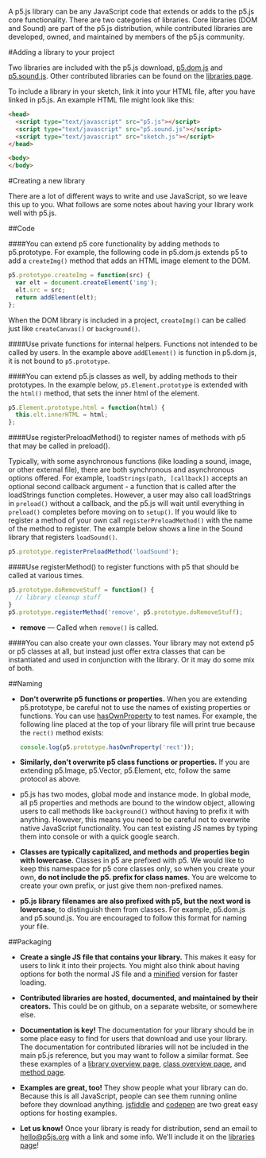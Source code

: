 A p5.js library can be any JavaScript code that extends or adds to the p5.js core functionality. There are two categories of libraries. Core libraries (DOM and Sound) are part of the p5.js distribution, while contributed libraries are developed, owned, and maintained by members of the p5.js community.

#Adding a library to your project

Two libraries are included with the p5.js download, [p5.dom.js](http://localhost/p5js.org/site/reference/#/libraries/dom) and [p5.sound.js](http://localhost/p5js.org/site/reference/#/libraries/sound). Other contributed libraries can be found on the [libraries page](http://p5js.org/libraries/). 

To include a library in your sketch, link it into your HTML file, after you have linked in p5.js. An example HTML file might look like this:
```html
<head>
  <script type="text/javascript" src="p5.js"></script>
  <script type="text/javascript" src="p5.sound.js"></script>
  <script type="text/javascript" src="sketch.js"></script>
</head>

<body>
</body>
```
#Creating a new library

There are a lot of different ways to write and use JavaScript, so we leave this up to you. What follows are some notes about having your library work well with p5.js.

##Code

####You can extend p5 core functionality by adding methods to p5.prototype.
For example, the following code in p5.dom.js extends p5 to add a `createImg()` method that adds an HTML image element to the DOM. 

  ```javascript
  p5.prototype.createImg = function(src) {
    var elt = document.createElement('img');
    elt.src = src;
    return addElement(elt);
  };
  ```
  When the DOM library is included in a project, `createImg()` can be called just like `createCanvas()` or `background()`.

####Use private functions for internal helpers.
Functions not intended to be called by users. In the example above `addElement()` is function in p5.dom.js, it is not bound to `p5.prototype`.

####You can extend p5.js classes as well, by adding methods to their prototypes.
In the example below, `p5.Element.prototype` is extended with the `html()` method, that sets the inner html of the element.
  ```javascript
  p5.Element.prototype.html = function(html) {
    this.elt.innerHTML = html;
  };
  ```
  
####Use registerPreloadMethod() to register names of methods with p5 that may be called in preload().

Typically, with some asynchronous functions (like loading a sound, image, or other external file), there are both synchronous and asynchronous options offered. For example, `loadStrings(path, [callback])` accepts an optional second callback argument - a function that is called after the loadStrings function completes. However, a user may also call loadStrings in `preload()` without a callback, and the p5.js will wait until everything in `preload()` completes before moving on to `setup()`. If you would like to register a method of your own call `registerPreloadMethod()` with the name of the method to register. The example below shows a line in the Sound library that registers `loadSound()`.

  ```javascript
  p5.prototype.registerPreloadMethod('loadSound');
  ```
  
####Use registerMethod() to register functions with p5 that should be called at various times.

  ```javascript
  p5.prototype.doRemoveStuff = function() { 
  	// library cleanup stuff
  }
  p5.prototype.registerMethod('remove', p5.prototype.doRemoveStuff);
  ```
  
  * **remove** — Called when `remove()` is called.


####You can also create your own classes.
Your library may not extend p5 or p5 classes at all, but instead just offer extra classes that can be instantiated and used in conjunction with the library. Or it may do some mix of both.

##Naming
* **Don't overwrite p5 functions or properties.** When you are extending p5.prototype, be careful not to use the names of existing properties or functions. You can use [hasOwnProperty](https://developer.mozilla.org/en-US/docs/Web/JavaScript/Reference/Global_Objects/Object/hasOwnProperty) to test names. For example, the following line placed at the top of your library file will print true because the `rect()` method exists:

  ```javascript
  console.log(p5.prototype.hasOwnProperty('rect'));
  ```

* **Similarly, don't overwrite p5 class functions or properties.** If you are extending p5.Image, p5.Vector, p5.Element, etc, follow the same protocol as above.

* p5.js has two modes, global mode and instance mode. In global mode, all p5 properties and methods are bound to the window object, allowing users to call methods like `background()` without having to prefix it with anything. However, this means you need to be careful not to overwrite native JavaScript functionality. You can test existing JS names by typing them into console or with a quick google search.

* **Classes are typically capitalized, and methods and properties begin with lowercase.** Classes in p5 are prefixed with p5. We would like to keep this namespace for p5 core classes only, so when you create your own, **do not include the p5. prefix for class names**. You are welcome to create your own prefix, or just give them non-prefixed names.

* **p5.js library filenames are also prefixed with p5, but the next word is lowercase**, to distinguish them from classes. For example, p5.dom.js and p5.sound.js. You are encouraged to follow this format for naming your file.


##Packaging
* **Create a single JS file that contains your library.** This makes it easy for users to link it into their projects. You might also think about having options for both the normal JS file and a [minified](http://jscompress.com/) version for faster loading.

* **Contributed libraries are hosted, documented, and maintained by their creators.** This could be on github, on a separate website, or somewhere else.

* **Documentation is key!** The documentation for your library should be in some place easy to find for users that download and use your library. The documentation for contributed libraries will not be included in the main p5.js reference, but you may want to follow a similar format. See these examples of a [library overview page](http://localhost/p5js.org/site/reference/#/libraries/sound), [class overview page](http://localhost/p5js.org/site/reference/#p5.Vector), and [method page](http://localhost/p5js.org/site/reference/#p5/arc).

* **Examples are great, too!** They show people what your library can do. Because this is all JavaScript, people can see them running online before they download anything. [jsfiddle](http://jsfiddle.net/) and [codepen](http://codepen.io) are two great easy options for hosting examples.

* **Let us know!** Once your library is ready for distribution, send an email to [hello@p5js.org](mailto:hello@p5js.org) with a link and some info. We'll include it on the [libraries page](http://p5js.org/libraries/)!